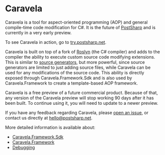 # Caravela

Caravela is a tool for aspect-oriented programming (AOP) and general compile-time code modification for C#. It is the future of [PostSharp](https://postsharp.net) and is currently in a very early preview.

To see Caravela in action, go to [try.postsharp.net](https://try.postsharp.net).

<!-- TODO: update the link to source generators once official documentation exists: https://github.com/dotnet/docs/issues/21712 -->
Caravela is built on top of a fork of [Roslyn](https://github.com/dotnet/roslyn) (the C# compiler) and adds to the compiler the ability to execute custom source code modifying extensions. This is similar to [source generators](https://devblogs.microsoft.com/dotnet/introducing-c-source-generators/), but more powerful, since source generators are limited to just adding source files, while Caravela can be used for any modifications of the source code. This ability is directly exposed through Caravela.Framework.Sdk and is also used by Caravela.Framework to create a template-based AOP framework.

Caravela is a free preview of a future commercial product. Because of that, any version of the Caravela preview will stop working 90 days after it has been built. To continue using it, you will need to update to a newer preview.

If you have any feedback regarding Caravela, please [open an issue](https://github.com/postsharp/Caravela/issues/new), or contact us directly at hello@postsharp.net.

More detailed information is available about:

* [Caravela.Framework.Sdk](Caravela.Framework.Sdk.md)
* [Caravela.Framework](Caravela.Framework.md)
* [Debugging](Debugging.md)
